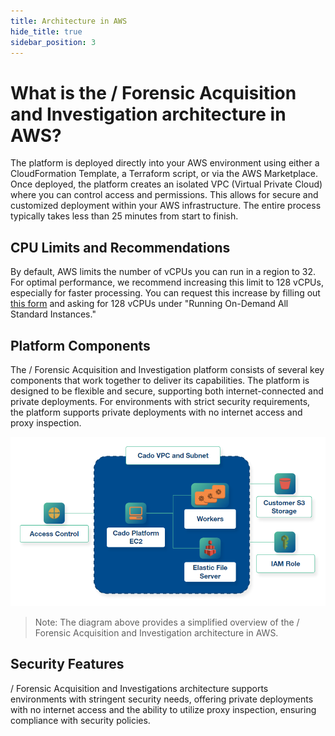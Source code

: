 ```yaml
---
title: Architecture in AWS
hide_title: true
sidebar_position: 3
---
```


# What is the / Forensic Acquisition and Investigation architecture in AWS?

The platform is deployed directly into your AWS environment using either a CloudFormation Template, a Terraform script, or via the AWS Marketplace. Once deployed, the platform creates an isolated VPC (Virtual Private Cloud) where you can control access and permissions. This allows for secure and customized deployment within your AWS infrastructure. The entire process typically takes less than 25 minutes from start to finish.

## CPU Limits and Recommendations

By default, AWS limits the number of vCPUs you can run in a region to 32. For optimal performance, we recommend increasing this limit to 128 vCPUs, especially for faster processing. You can request this increase by filling out [this form](https://docs.aws.amazon.com/AWSEC2/latest/UserGuide/ec2-on-demand-instances.html#vcpu-limits-request-increase) and asking for 128 vCPUs under "Running On-Demand All Standard Instances."

## Platform Components

The / Forensic Acquisition and Investigation platform consists of several key components that work together to deliver its capabilities. The platform is designed to be flexible and secure, supporting both internet-connected and private deployments. For environments with strict security requirements, the platform supports private deployments with no internet access and proxy inspection.

![Cado AWS Architecture](/img/aws-architecture.png)

> Note: The diagram above provides a simplified overview of the / Forensic Acquisition and Investigation architecture in AWS.

## Security Features

/ Forensic Acquisition and Investigations architecture supports environments with stringent security needs, offering private deployments with no internet access and the ability to utilize proxy inspection, ensuring compliance with security policies.


